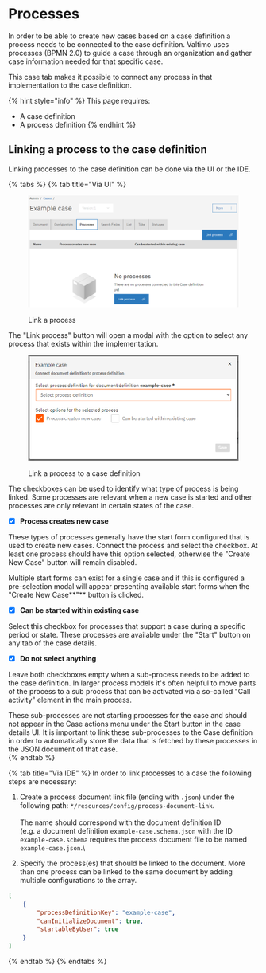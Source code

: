 # Processes

In order to be able to create new cases based on a case definition a process needs to be connected to the case definition. Valtimo uses processes (BPMN 2.0) to guide a case through an organization and gather case information needed for that specific case.

This case tab makes it possible to connect any process in that implementation to the case definition.

{% hint style="info" %}
This page requires:

* A case definition
* A process definition
{% endhint %}

## Linking a process to the case definition

Linking processes to the case definition can be done via the UI or the IDE.

{% tabs %}
{% tab title="Via UI" %}
<figure><img src="../../.gitbook/assets/image (32) (1).png" alt=""><figcaption><p>Link a process</p></figcaption></figure>

The "Link process" button will open a modal with the option to select any process that exists within the implementation.



<div align="left" data-full-width="false">

<figure><img src="../../.gitbook/assets/image (33) (1).png" alt=""><figcaption><p>Link a process to a case definition</p></figcaption></figure>

</div>

The checkboxes can be used to identify what type of process is being linked. Some processes are relevant when a new case is started and other processes are only relevant in certain states of the case.\
&#x20;

* [x] **Process creates new case**

These types of processes generally have the start form configured that is used to create new cases. Connect the process and select the checkbox. At least one process should have this option selected, otherwise the "Create New Case" button will remain disabled.

Multiple start forms can exist for a single case and if this is configured a pre-selection modal will appear presenting available start forms when the "Create New Case**"** button is clicked.\
&#x20;

* [x] **Can be started within existing case**

Select this checkbox for processes that support a case during a specific period or state. These processes are available under the "Start" button on any tab of the case details.\
&#x20;

* [x] **Do not select anything**

Leave both checkboxes empty when a sub-process needs to be added to the case definition. In larger process models it's often helpful to move parts of the process to a sub process that can be activated via a so-called "Call activity" element in the main process.

These sub-processes are not starting processes for the case and should not appear in the Case actions menu under the Start button in the case details UI. It is important to link these sub-processes to the Case definition in order to automatically store the data that is fetched by these processes in the JSON document of that case.\
&#x20;
{% endtab %}

{% tab title="Via IDE" %}
In order to link processes to a case the following steps are necessary:

1. Create a process document link file (ending with `.json`) under the following path: `*/resources/config/process-document-link`. \
   \
   The name should correspond with the document definition ID\
   (e.g. a document definition `example-case.schema.json` with the ID `example-case.schema` requires the process document file to be named `example-case.json`.\

2. Specify the process(es) that should be linked to the document. More than one process can be linked to the same document by adding multiple configurations to the array.

```json
[
    {
        "processDefinitionKey": "example-case",
        "canInitializeDocument": true,
        "startableByUser": true
    }
]
```
{% endtab %}
{% endtabs %}

